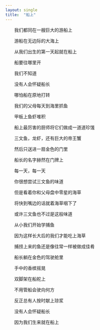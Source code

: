 ```yaml
---
layout: single
title:  "船上"
---
```

​&emsp;&emsp;我们都同在一艘巨大的游船上

​&emsp;&emsp;游船在无边际的大海上

​&emsp;&emsp;从我们出生的第一天起就在船上

​&emsp;&emsp;船要往哪里开

​&emsp;&emsp;我们不知道

​&emsp;&emsp;没有人会怀疑船长

​&emsp;&emsp;哪怕船在原地打转

​&emsp;&emsp;我们的父母每天到海里抓鱼

​&emsp;&emsp;甲板上鱼虾堆积

​&emsp;&emsp;船上最厉害的厨师将它们做成一道道珍馐

​&emsp;&emsp;三文鱼，龙虾，还有巨大的帝王蟹

​&emsp;&emsp;然后只送进一扇金色的门里

​&emsp;&emsp;船长的名字赫然在门牌上

​&emsp;&emsp;每一天，每一天

​&emsp;&emsp;你很想尝试三文鱼的味道

​&emsp;&emsp;但是看着你和父母盘中零星的海草

​&emsp;&emsp;将快到嘴边的话就着海草咽下了

​&emsp;&emsp;或许三文鱼也不过是这般味道

​&emsp;&emsp;从小我们开始学捕鱼

​&emsp;&emsp;因为这样长大后的我们才能吃上海草

​&emsp;&emsp;捕捞上来的鱼还是像往常一样被做成佳肴

​&emsp;&emsp;船长躺在金色的驾驶舱里

​&emsp;&emsp;手中的香槟摇晃

​&emsp;&emsp;双脚架在船舵上        

​&emsp;&emsp;不用管船会驶向何方

​&emsp;&emsp;反正总有人按时献上琼浆                      

​&emsp;&emsp;没有人会怀疑船长    

​&emsp;&emsp;因为我们生来就在船上